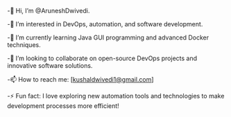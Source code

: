-👋 Hi, I’m @AruneshDwivedi.

-👀 I’m interested in DevOps, automation, and software development.

-🌱 I’m currently learning Java GUI programming and advanced Docker techniques.

-💞️ I’m looking to collaborate on open-source DevOps projects and innovative software solutions.

-📫 How to reach me: [kushaldwivedi1@gmail.com]

-⚡ Fun fact: I love exploring new automation tools and technologies to make development processes more efficient!

<!---
AruneshDwivedi/AruneshDwivedi is a ✨ special ✨ repository because its `README.md` (this file) appears on your GitHub profile.
You can click the Preview link to take a look at your changes.
--->
